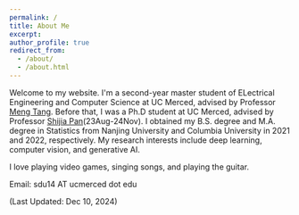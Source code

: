 ```yaml
---
permalink: /
title: About Me
excerpt: 
author_profile: true
redirect_from: 
  - /about/
  - /about.html
---
```


Welcome to my website. I'm a second-year master student of ELectrical Engineering and Computer Science at UC Merced, advised by Professor [Meng Tang](http://mengtang.org/). Before that, I was a Ph.D student at UC Merced, advised by Professor [Shijia Pan](https://www.panslab.com/news)(23Aug-24Nov). I obtained my B.S. degree and M.A. degree in Statistics from Nanjing University and Columbia University in 2021 and 2022, respectively. My research interests include deep learning, computer vision, and generative AI.


<!-- Welcome to my website. I'm a second-year Ph.D. student of Electrical Engineering and Computer Science at UC Merced [PANS LAB](https://www.panslab.com/), advised
by Prof. Shijia Pan. I obtained my B.S. degree and M.A. degree in Statistics from Nanjing University and Columbia University in 2021 and 2022, respectively.
My research interests include machine learning, deep learning, and their applications in various fields. -->

I love playing video games, singing songs, and playing the guitar.

Email: sdu14 AT ucmerced dot edu  

(Last Updated: Dec 10, 2024)
<!-- Last updated: Oct 27, 2024 -->

<!-- # Research Projects

## IOT Classification Challenge: Activity Detection
<div >
<img style="float: left; padding: 0px 3px 0px 0px" width="300" height="170"  src="images/ActivityClassification.png">
Understanding human activities is an essential part in building a smart IOT environment. This project aims to use vision-based 
methods to classify human activities, different interactions with a fridge, in an IOT scenario. We use detectron2 to extract 
a skeleton representation of human gestures, which is simplified to the coordinates of 17 keypoints within a frame. The skeleton 
data extracted from a video is a time series. So we use the Transformer-based deep learning method to model the temporal information.
</div> -->

